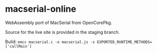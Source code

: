 # macserial-online
WebAssembly port of MacSerial from OpenCorePkg.

Source for the live site is provided in the staging branch.

Build: `emcc macserial.c -o macserial.js -s EXPORTED_RUNTIME_METHODS=['callMain']`
